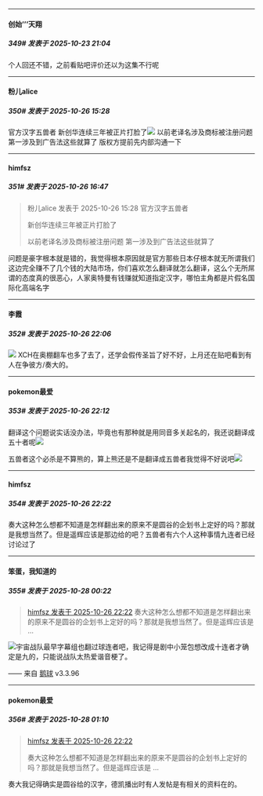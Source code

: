 ﻿
*****

####  创始’’’天翔  
##### 349#       发表于 2025-10-23 21:04

个人回还不错，之前看贴吧评价还以为这集不行呢


*****

####  粉儿alice  
##### 350#       发表于 2025-10-26 15:28

官方汉字五兽者
新创华连续三年被正片打脸了<img src="https://static.stage1st.com/image/smiley/face2017/067.png" referrerpolicy="no-referrer">
以前老译名涉及商标被注册问题 第一涉及到广告法这些就算了
版权方提前先内部沟通一下


*****

####  himfsz  
##### 351#       发表于 2025-10-26 16:47

<blockquote>粉儿alice 发表于 2025-10-26 15:28
官方汉字五兽者

新创华连续三年被正片打脸了

以前老译名涉及商标被注册问题 第一涉及到广告法这些就算了</blockquote>
问题是豪字根本就是错的，我觉得根本原因就是官方那些日本仔根本就无所谓我们这边完全赚不了几个钱的大陆市场，你们喜欢怎么翻译就怎么翻译，这么个无所屌谓的态度真的很恶心，人家奥特曼有钱赚就知道指定汉字，哪怕主角都是片假名国际化高端名字


*****

####  李霞  
##### 352#       发表于 2025-10-26 22:06

<img src="https://static.stage1st.com/image/smiley/face2017/020.png" referrerpolicy="no-referrer"> XCH在奥棚翻车也多了去了，还学会假传圣旨了好不好，上月还在贴吧看到有人在争彼方/奏大的。


*****

####  pokemon最爱  
##### 353#       发表于 2025-10-26 22:12

翻译这个问题说实话没办法，毕竟也有那种就是用同音多关起名的，我还说翻译成五十者呢<img src="https://static.stage1st.com/image/smiley/face2017/067.png" referrerpolicy="no-referrer">

五兽者这个必杀是不算熊的，算上熊还是不是翻译成五兽者我觉得不好说吧<img src="https://static.stage1st.com/image/smiley/face2017/067.png" referrerpolicy="no-referrer">


*****

####  himfsz  
##### 354#       发表于 2025-10-26 22:22

奏大这种怎么想都不知道是怎样翻出来的原来不是圆谷的企划书上定好的吗？那就是我想当然了。但是遥辉应该是那边给的吧？五兽者有六个人这种事情九连者已经讨论过了


*****

####  笨蛋，我知道的  
##### 355#       发表于 2025-10-28 00:22

<blockquote><a href="httphttps://stage1st.com/2b/forum.php?mod=redirect&amp;goto=findpost&amp;pid=68629910&amp;ptid=2208790" target="_blank">himfsz 发表于 2025-10-26 22:22</a>
奏大这种怎么想都不知道是怎样翻出来的原来不是圆谷的企划书上定好的吗？那就是我想当然了。但是遥辉应该是 ...</blockquote>
<img src="https://static.stage1st.com/image/smiley/face2017/067.png" referrerpolicy="no-referrer">宇宙战队最早字幕组也翻过球连者吧，我记得是剧中小笼包想改成十连者才确定是九的，只能说战队太热爱谐音梗了。

—— 来自 [鹅球](https://www.pgyer.com/GcUxKd4w) v3.3.96


*****

####  pokemon最爱  
##### 356#       发表于 2025-10-28 01:10

<blockquote><a href="httphttps://stage1st.com/2b/forum.php?mod=redirect&amp;goto=findpost&amp;pid=68629910&amp;ptid=2208790" target="_blank">himfsz 发表于 2025-10-26 22:22</a>

奏大这种怎么想都不知道是怎样翻出来的原来不是圆谷的企划书上定好的吗？那就是我想当然了。但是遥辉应该是 ...</blockquote>
奏大我记得确实是圆谷给的汉字，德凯播出时有人发帖是有相关的资料在的。

